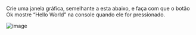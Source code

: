 Crie uma janela gráfica, semelhante a esta abaixo, e faça com que o botão Ok mostre “Hello World” na console quando ele for pressionado.

![image](https://github.com/Rafhaelslv/Janela-com-bot-o-para-pressionamento/assets/127260453/59954ea4-b6c7-42b0-a7d6-72e3af203969)


